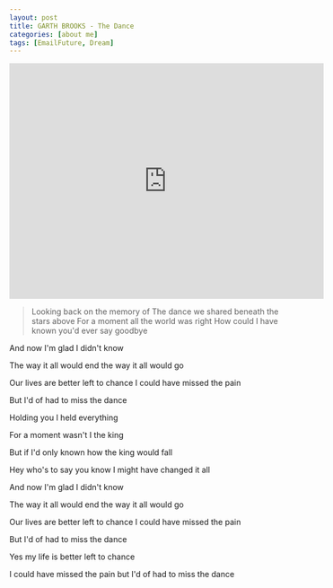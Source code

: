 ```yaml
---
layout: post
title: GARTH BROOKS - The Dance
categories: [about me]
tags: [EmailFuture, Dream]
---
```


<iframe width="560" height="420" src="http://www.youtube.com/embed/k7FRbeaXjvk" frameborder="0"> </iframe>

>Looking back on the memory of 
>The dance we shared beneath the stars above 
>For a moment all the world was right 
>How could I have known you'd ever say goodbye 

And now I'm glad I didn't know 

The way it all would end the way it all would go 

Our lives are better left to chance I could have missed the pain 

But I'd of had to miss the dance 

Holding you I held everything 

For a moment wasn't I the king 

But if I'd only known how the king would fall 

Hey who's to say you know I might have changed it all 

And now I'm glad I didn't know 

The way it all would end the way it all would go 

Our lives are better left to chance I could have missed the pain 

But I'd of had to miss the dance 

Yes my life is better left to chance 

I could have missed the pain but I'd of had to miss the dance